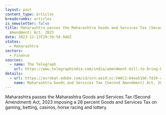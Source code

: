 ```yaml
---
layout: post
content_type: articles
breadcrumbs: articles
is_newsletter: false
title: Maharashtra passes the Maharashtra Goods and Services Tax (Second
  Amendment) Act, 2023
date: 2023-12-13T19:39:58.946Z
states:
  - Maharashtra
sectors:
  - Finance
sources:
  - name: The Telegraph
    url: https://www.telegraphindia.com/india/amendment-bill-to-bring-betting-gaming-in-28-pc-gst-bracket-passed-in-maharashtra-assembly/cid/1985527
details:
  - url: https://acrobat.adobe.com/id/urn:aaid:sc:VA6C2:64ea51b6-fd29-47aa-8d3f-3651d5ec5644
    name: Maharashtra Goods and Services Tax (Second Amendment) Act, 2023
---
```

Maharashtra passes the Maharashtra Goods and Services Tax (Second Amendment) Act, 2023 imposing a 28 percent Goods and Services Tax on gaming, betting, casinos, horse racing and lottery.
